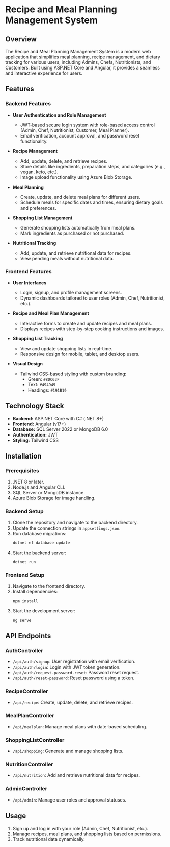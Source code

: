
# Recipe and Meal Planning Management System

## Overview
The Recipe and Meal Planning Management System is a modern web application that simplifies meal planning, recipe management, and dietary tracking for various users, including Admins, Chefs, Nutritionists, and Customers. Built using ASP.NET Core and Angular, it provides a seamless and interactive experience for users.

## Features

### Backend Features
- **User Authentication and Role Management**
  - JWT-based secure login system with role-based access control (Admin, Chef, Nutritionist, Customer, Meal Planner).
  - Email verification, account approval, and password reset functionality.

- **Recipe Management**
  - Add, update, delete, and retrieve recipes.
  - Store details like ingredients, preparation steps, and categories (e.g., vegan, keto, etc.).
  - Image upload functionality using Azure Blob Storage.

- **Meal Planning**
  - Create, update, and delete meal plans for different users.
  - Schedule meals for specific dates and times, ensuring dietary goals and preferences.

- **Shopping List Management**
  - Generate shopping lists automatically from meal plans.
  - Mark ingredients as purchased or not purchased.

- **Nutritional Tracking**
  - Add, update, and retrieve nutritional data for recipes.
  - View pending meals without nutritional data.

### Frontend Features
- **User Interfaces**
  - Login, signup, and profile management screens.
  - Dynamic dashboards tailored to user roles (Admin, Chef, Nutritionist, etc.).

- **Recipe and Meal Plan Management**
  - Interactive forms to create and update recipes and meal plans.
  - Displays recipes with step-by-step cooking instructions and images.

- **Shopping List Tracking**
  - View and update shopping lists in real-time.
  - Responsive design for mobile, tablet, and desktop users.

- **Visual Design**
  - Tailwind CSS-based styling with custom branding:
    - Green: `#8DC63F`
    - Text: `#494949`
    - Headings: `#191B19`

## Technology Stack
- **Backend:** ASP.NET Core with C# (.NET 8+)
- **Frontend:** Angular (v17+)
- **Database:** SQL Server 2022 or MongoDB 6.0
- **Authentication:** JWT
- **Styling:** Tailwind CSS

## Installation

### Prerequisites
1. .NET 8 or later.
2. Node.js and Angular CLI.
3. SQL Server or MongoDB instance.
4. Azure Blob Storage for image handling.

### Backend Setup
1. Clone the repository and navigate to the backend directory.
2. Update the connection strings in `appsettings.json`.
3. Run database migrations:
   ```bash
   dotnet ef database update
   ```
4. Start the backend server:
   ```bash
   dotnet run
   ```

### Frontend Setup
1. Navigate to the frontend directory.
2. Install dependencies:
   ```bash
   npm install
   ```
3. Start the development server:
   ```bash
   ng serve
   ```

## API Endpoints

### AuthController
- `/api/auth/signup`: User registration with email verification.
- `/api/auth/login`: Login with JWT token generation.
- `/api/auth/request-password-reset`: Password reset request.
- `/api/auth/reset-password`: Reset password using a token.

### RecipeController
- `/api/recipe`: Create, update, delete, and retrieve recipes.

### MealPlanController
- `/api/mealplan`: Manage meal plans with date-based scheduling.

### ShoppingListController
- `/api/shopping`: Generate and manage shopping lists.

### NutritionController
- `/api/nutrition`: Add and retrieve nutritional data for recipes.

### AdminController
- `/api/admin`: Manage user roles and approval statuses.

## Usage
1. Sign up and log in with your role (Admin, Chef, Nutritionist, etc.).
2. Manage recipes, meal plans, and shopping lists based on permissions.
3. Track nutritional data dynamically.
